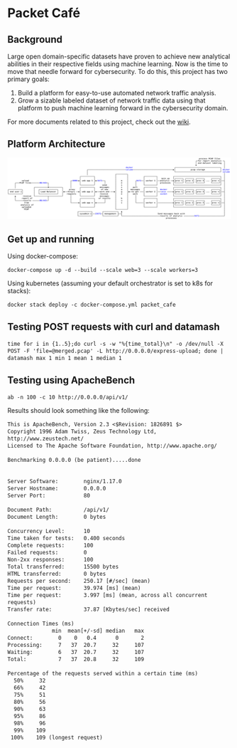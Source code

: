 # Packet Café

## Background
Large open domain-specific datasets have proven to achieve new analytical abilities in their respective fields using machine learning. Now is the time to move that needle forward for cybersecurity. To do this, this project has two primary goals:
1.	Build a platform for easy-to-use automated network traffic analysis.
2.	Grow a sizable labeled dataset of network traffic data using that platform to push machine learning forward in the cybersecurity domain.

For more documents related to this project, check out the [wiki](https://va-vsrv-github.a.internal/CyberReboot/packet_cafe/wiki).

## Platform Architecture
<img src="/docs/img/packet_cafe_diagram.png"/>

## Get up and running

Using docker-compose:
```
docker-compose up -d --build --scale web=3 --scale workers=3
```

Using kubernetes (assuming your default orchestrator is set to k8s for stacks):
```
docker stack deploy -c docker-compose.yml packet_cafe
```

## Testing POST requests with curl and datamash

```
time for i in {1..5};do curl -s -w "%{time_total}\n" -o /dev/null -X POST -F 'file=@merged.pcap' -L http://0.0.0.0/express-upload; done | datamash max 1 min 1 mean 1 median 1
```

## Testing using ApacheBench

```
ab -n 100 -c 10 http://0.0.0.0/api/v1/
```

Results should look something like the following:
```
This is ApacheBench, Version 2.3 <$Revision: 1826891 $>
Copyright 1996 Adam Twiss, Zeus Technology Ltd, http://www.zeustech.net/
Licensed to The Apache Software Foundation, http://www.apache.org/

Benchmarking 0.0.0.0 (be patient).....done


Server Software:        nginx/1.17.0
Server Hostname:        0.0.0.0
Server Port:            80

Document Path:          /api/v1/
Document Length:        0 bytes

Concurrency Level:      10
Time taken for tests:   0.400 seconds
Complete requests:      100
Failed requests:        0
Non-2xx responses:      100
Total transferred:      15500 bytes
HTML transferred:       0 bytes
Requests per second:    250.17 [#/sec] (mean)
Time per request:       39.974 [ms] (mean)
Time per request:       3.997 [ms] (mean, across all concurrent requests)
Transfer rate:          37.87 [Kbytes/sec] received

Connection Times (ms)
              min  mean[+/-sd] median   max
Connect:        0    0   0.4      0       2
Processing:     7   37  20.7     32     107
Waiting:        6   37  20.7     32     107
Total:          7   37  20.8     32     109

Percentage of the requests served within a certain time (ms)
  50%     32
  66%     42
  75%     51
  80%     56
  90%     63
  95%     86
  98%     96
  99%    109
 100%    109 (longest request)
```
